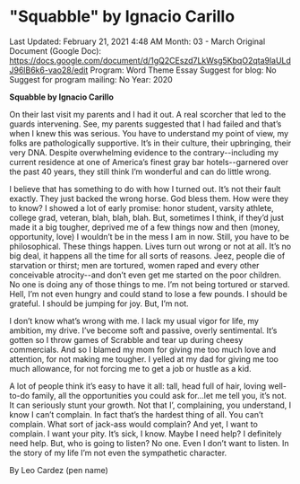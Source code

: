 # "Squabble" by Ignacio Carillo

Last Updated: February 21, 2021 4:48 AM
Month: 03 - March
Original Document (Google Doc): https://docs.google.com/document/d/1gQ2CEszd7LkWsg5KbqO2qta9laULdJ96lB6k6-vao28/edit
Program: Word Theme Essay
Suggest for blog: No
Suggest for program mailing: No
Year: 2020

**Squabble by Ignacio Carillo**

On their last visit my parents and I had it out. A real scorcher that led to the guards intervening. See, my parents suggested that I had failed and that’s when I knew this was serious. You have to understand my point of view, my folks are pathologically supportive. It’s in their culture, their upbringing, their very DNA. Despite overwhelming evidence to the contrary--including my current residence at one of America’s finest gray bar hotels--garnered over the past 40 years, they still think I’m wonderful and can do little wrong.

I believe that has something to do with how I turned out. It’s not their fault exactly. They just backed the wrong horse. God bless them. How were they to know? I showed a lot of early promise: honor student, varsity athlete, college grad, veteran, blah, blah, blah. But, sometimes I think, if they’d just made it a big tougher, deprived me of a few things now and then (money, opportunity, love) I wouldn’t be in the mess I am in now. Still, you have to be philosophical. These things happen. Lives turn out wrong or not at all. It’s no big deal, it happens all the time for all sorts of reasons. Jeez, people die of starvation or thirst; men are tortured, women raped and every other conceivable atrocity--and don’t even get me started on the poor children. No one is doing any of those things to me. I’m not being tortured or starved. Hell, I’m not even hungry and could stand to lose a few pounds. I should be grateful. I should be jumping for joy. But, I’m not.

I don’t know what’s wrong with me. I lack my usual vigor for life, my ambition, my drive. I’ve become soft and passive, overly sentimental. It’s gotten so I throw games of Scrabble and tear up during cheesy commercials. And so I blamed my mom for giving me too much love and attention, for not making me tougher. I yelled at my dad for giving me too much allowance, for not forcing me to get a job or hustle as a kid.

A lot of people think it’s easy to have it all: tall, head full of hair, loving well-to-do family, all the opportunities you could ask for...let me tell you, it’s not. It can seriously stunt your growth. Not that I’, complaining, you understand, I know I can’t complain. In fact that’s the hardest thing of all. You can’t complain. What sort of jack-ass would complain? And yet, I want to complain. I want your pity. It’s sick, I know. Maybe I need help? I definitely need help. But, who is going to listen? No one. Even I don’t want to listen. In the story of my life I’m not even the sympathetic character.

By Leo Cardez (pen name)